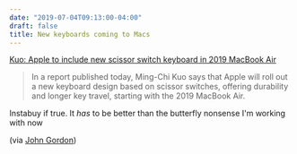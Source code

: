 ```yaml
---
date: "2019-07-04T09:13:00-04:00"
draft: false
title: New keyboards coming to Macs
---
```


[Kuo: Apple to include new scissor switch keyboard in 2019 MacBook Air](https://9to5mac.com/2019/07/04/kuo-new-keyboard-macbook-air-pro/)

> In a report published today, Ming-Chi Kuo says that Apple will roll out a new keyboard design based on scissor switches, offering durability and longer key travel, starting with the 2019 MacBook Air.

Instabuy if true. It _has_ to be better than the butterfly nonsense I'm working with now

(via [John Gordon](http://www.kateva.org/sh/?p=68385))
